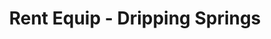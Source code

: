 ---
title: "Rent Equip - Dripping Springs"
url: /dripping-springs/rent-equip-dripping-springs/
shop: storage rental
---